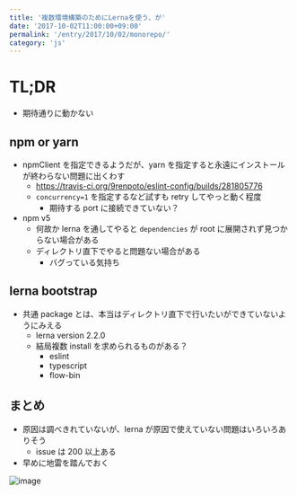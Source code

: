 ```yaml
---
title: '複数環境構築のためにLernaを使う、が'
date: '2017-10-02T11:00:00+09:00'
permalink: '/entry/2017/10/02/monorepo/'
category: 'js'
---
```


# TL;DR

- 期待通りに動かない

## npm or yarn

- npmClient を指定できるようだが、yarn を指定すると永遠にインストールが終わらない問題に出くわす
  - <https://travis-ci.org/9renpoto/eslint-config/builds/281805776>
  - `concurrency=1` を指定するなど試すも retry してやっと動く程度
    - 期待する port に接続できていない？
- npm v5
  - 何故か lerna を通してやると `dependencies` が root に展開されず見つからない場合がある
  - ディレクトリ直下でやると問題ない場合がある
    - バグっている気持ち

## lerna bootstrap

- 共通 package とは、本当はディレクトリ直下で行いたいができていないようにみえる
  - lerna version 2.2.0
  - 結局複数 install を求められるものがある？
    - eslint
    - typescript
    - flow-bin

## まとめ

- 原因は調べきれていないが、lerna が原因で使えていない問題はいろいろありそう
  - issue は 200 以上ある
- 早めに地雷を踏んでおく

![image](https://3.bp.blogspot.com/-R1W3888HcbU/V9ppr9A_NHI/AAAAAAAA9wE/CuzJ-JfOQz8Ht6w-jNN79_vh6-TeVOGNACLcB/s800/jirai_tanchiki_man.png)
